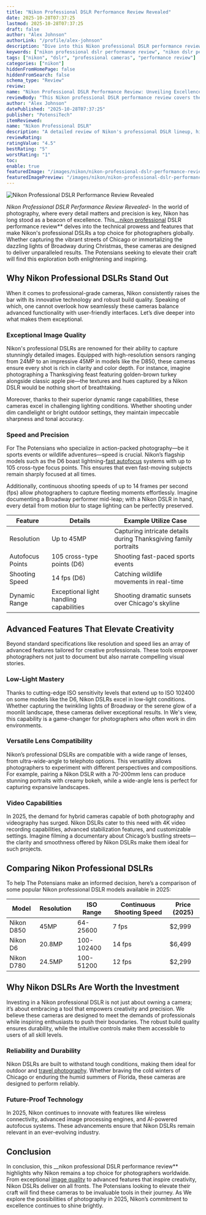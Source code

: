```yaml
---
title: "Nikon Professional DSLR Performance Review Revealed"
date: 2025-10-28T07:37:25
lastmod: 2025-10-28T07:37:25
draft: false
author: "Alex Johnson"
authorLink: "/profile/alex-johnson"
description: "Dive into this Nikon professional DSLR performance review to explore cutting-edge features, exceptional image quality, and why Nikon remains a top choice for professionals worldwide."
keywords: ["nikon professional dslr performance review", "nikon dslr performance insights", "professional nikon dslr review 2025"]
tags: ["nikon", "dslr", "professional cameras", "performance review"]
categories: ["nikon"]
hiddenFromHomePage: false
hiddenFromSearch: false
schema_type: "Review"
review:
name: "Nikon Professional DSLR Performance Review: Unveiling Excellence"
reviewBody: "This Nikon professional DSLR performance review covers the latest advancements, including image quality, speed, and creative features, making Nikon a leader in professional photography."
author: "Alex Johnson"
datePublished: "2025-10-28T07:37:25"
publisher: "PotensiTech"
itemReviewed:
name: "Nikon Professional DSLR"
description: "A detailed review of Nikon's professional DSLR lineup, highlighting superior image quality, advanced autofocus, and robust build for demanding photographers."
reviewRating:
ratingValue: "4.5"
bestRating: "5"
worstRating: "1"
toc:
enable: true
featuredImage: "/images/nikon/nikon-professional-dslr-performance-review-revealed.jpg"
featuredImagePreview: "/images/nikon/nikon-professional-dslr-performance-review-revealed.jpg"
---
```


![Nikon Professional DSLR Performance Review Revealed](/images/nikon/nikon-professional-dslr-performance-review-revealed.jpg)


*Nikon Professional DSLR Performance Review Revealed*- In the world of photography, where every detail matters and precision is key, Nikon has long stood as a beacon of excellence. This__[nikon professional](/nikon/nikon-professional-cameras-at-affordable-prices) DSLR performance review** delves into the technical prowess and features that make Nikon's professional DSLRs a top choice for photographers globally. Whether capturing the vibrant streets of Chicago or immortalizing the dazzling lights of Broadway during Christmas, these cameras are designed to deliver unparalleled results. The Potensians seeking to elevate their craft will find this exploration both enlightening and inspiring.

## Why Nikon Professional DSLRs Stand Out

When it comes to professional-grade cameras, Nikon consistently raises the bar with its innovative technology and robust build quality. Speaking of which, one cannot overlook how seamlessly these cameras balance advanced functionality with user-friendly interfaces. Let’s dive deeper into what makes them exceptional.

### Exceptional Image Quality

Nikon's professional DSLRs are renowned for their ability to capture stunningly detailed images. Equipped with high-resolution sensors ranging from 24MP to an impressive 45MP in models like the D850, these cameras ensure every shot is rich in clarity and color depth. For instance, imagine photographing a Thanksgiving feast featuring golden-brown turkey alongside classic apple pie—the textures and hues captured by a Nikon DSLR would be nothing short of breathtaking.

Moreover, thanks to their superior dynamic range capabilities, these cameras excel in challenging lighting conditions. Whether shooting under dim candlelight or bright outdoor settings, they maintain impeccable sharpness and tonal accuracy.

### Speed and Precision

For The Potensians who specialize in action-packed photography—be it sports events or wildlife adventures—speed is crucial. Nikon’s flagship models such as the D6 boast lightning-[fast autofocus](/nikon/affordable-nikon-camera-with-fast-autofocus) systems with up to 105 cross-type focus points. This ensures that even fast-moving subjects remain sharply focused at all times.

Additionally, continuous shooting speeds of up to 14 frames per second (fps) allow photographers to capture fleeting moments effortlessly. Imagine documenting a Broadway performer mid-leap; with a Nikon DSLR in hand, every detail from motion blur to stage lighting can be perfectly preserved.

<div class="table-responsive">
<table class="html-table">
<thead>
<tr>
<th>Feature</th>
<th>Details</th>
<th>Example Utilize Case</th>
</tr>
</thead>
<tbody>
<tr>
<td>Resolution</td>
<td>Up to 45MP</td>
<td>Capturing intricate details during Thanksgiving family portraits</td>
</tr>
<tr>
<td>Autofocus Points</td>
<td>105 cross-type points (D6)</td>
<td>Shooting fast-paced sports events</td>
</tr>
<tr>
<td>Shooting Speed</td>
<td>14 fps (D6)</td>
<td>Catching wildlife movements in real-time</td>
</tr>
<tr>
<td>Dynamic Range</td>
<td>Exceptional light handling capabilities</td>
<td>Shooting dramatic sunsets over Chicago's skyline</td>
</tr>
</tbody>
</table>
</div>

## Advanced Features That Elevate Creativity

Beyond standard specifications like resolution and speed lies an array of advanced features tailored for creative professionals. These tools empower photographers not just to document but also narrate compelling visual stories.

### Low-Light Mastery

Thanks to cutting-edge ISO sensitivity levels that extend up to ISO 102400 on some models like the D6, Nikon DSLRs excel in low-light conditions. Whether capturing the twinkling lights of Broadway or the serene glow of a moonlit landscape, these cameras deliver exceptional results. In We's view, this capability is a game-changer for photographers who ofte​n work in dim environments.

### Versatile Lens Compatibility

Nikon’s professional DSLRs are compatible with a wide range of lenses, from ultr​a-wide-angle to telephoto options. This versatility allows photographers to experiment with different perspectives and compositions. For example, pairing a Nikon DSLR with a 70-200mm lens can produce stunning portraits with creamy bokeh, while a wide-angle lens is perfect for capturing expansive landscapes.

### Video Capabilities

In 2025, the demand for hybrid cameras capable of both photography and videography has surged. Nikon DSLRs cater to this need with 4K video recording capabilities, advanced stabilization features, and customizable settings. Imagine filming a documentary about Chicago’s bustling streets—the clarity and smoothness offered by Nikon DSLRs make them ideal for such projects.

## Comparing Nikon Professional DSLRs

To help The Potensians make an informed decision, here’s a comparison of some popu​lar Nikon professional DSLR models available in 2025:

<div class="table-responsive">
<table class="html-table">
<thead>
<tr>
<th>Model</th>
<th>Resolution</th>
<th>ISO Range</th>
<th>Continuous Shooting Speed</th>
<th>Price (2025)</th>
</tr>
</thead>
<tbody>
<tr>
<td>Nikon D850</td>
<td>45MP</td>
<td>64-25600</td>
<td>7 fps</td>
<td>$2,999</td>
</tr>
<tr>
<td>Nikon D6</td>
<td>20.8MP</td>
<td>100-102400</td>
<td>14 fps</td>
<td>$6,499</td>
</tr>
<tr>
<td>Nikon D780</td>
<td>24.5MP</td>
<td>100-51200</td>
<td>12 fps</td>
<td>$2,299</td>
</tr>
</tbody>
</table>
</div>

## Why Nikon DSLRs Are Worth the Investment

Investing in a Nikon professional DSLR is not just about owning a camera; it’s about embracing a tool that empowers creativity and precision. We believe these cameras are designed to meet the demands of professionals while inspiring enthusiasts to push their boundaries. The robust build qu​ality ensures durability, while the intuitive controls make them accessible to users of all skill levels.

### Reliability and Durability

Nikon DSLRs are built to withstand tough conditions, making them ideal for outdoor and [travel photography](/nikon/nikon-cameras-for-travel-photography). Whether braving the cold winters of Chicago or enduring the humid summers of Florida, these cameras are designed to perform reliably.

### Future-Proof Technology

In 2025, Nikon continues to innovate with features like wireless connectivity, advanced image processing engines, and AI-powered autofocus systems. These advancements ensure that Nikon DSLRs remain relevant in an ever-evolving industry.

## Conclusion

In conclusion, this __nikon professional DSLR performance review** highlights why Nikon remains a top choice for photographers worldwide. From exceptional [image quality](/nikon/nikon-camera-comparison-by-image-quality) to advanced features that inspire creativity, Nikon DSLRs deliver on all fronts. The Potensians looking to elevate their craft will find these cameras to be invaluable tools in their journey. As We explore the possibilities of photography in 2025, Nikon’s commitment to excellence continues to shine brightly.